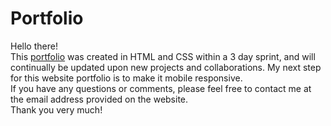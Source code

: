 # **Portfolio**
Hello there! 
<br/>
This [portfolio](https://lorettawang.github.io) was created in HTML and CSS within a 3 day sprint, and will continually be updated upon new projects and collaborations. My next step for this website portfolio is to make it mobile responsive.
<br/>
If you have any questions or comments, please feel free to contact me at the email address provided on the website. 
<br>
Thank you very much!
<br/>
